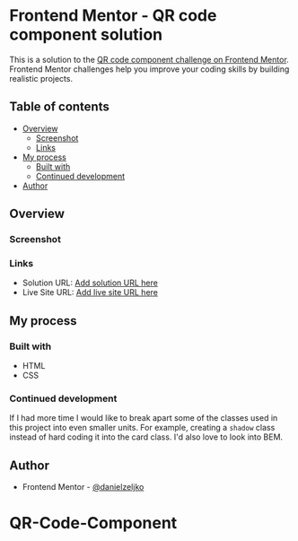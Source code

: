 # Frontend Mentor - QR code component solution

This is a solution to the [QR code component challenge on Frontend Mentor](https://www.frontendmentor.io/challenges/qr-code-component-iux_sIO_H). Frontend Mentor challenges help you improve your coding skills by building realistic projects.

## Table of contents

- [Overview](#overview)
  - [Screenshot](#screenshot)
  - [Links](#links)
- [My process](#my-process)
  - [Built with](#built-with)
  - [Continued development](#continued-development)
- [Author](#author)


## Overview

### Screenshot

### Links

- Solution URL: [Add solution URL here](https://your-solution-url.com)
- Live Site URL: [Add live site URL here](https://your-live-site-url.com)

## My process

### Built with

- HTML
- CSS

### Continued development

If I had more time I would like to break apart some of the classes used in this project into even smaller units. For example, creating a `shadow` class instead of hard coding it into the card class. I'd also love to look into BEM.

## Author

- Frontend Mentor - [@danielzeljko](https://www.frontendmentor.io/profile/danielzeljko)
# QR-Code-Component
